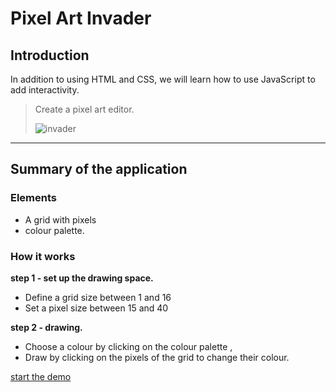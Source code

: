 # Pixel Art Invader

## Introduction

In addition to using HTML and CSS, we will learn how to use JavaScript to add interactivity.
 > Create a pixel art editor.
 >
 > ![invader](https://365psd.com/images/previews/b02/pixel-vector-space-invaders-59887.jpg)

---

## Summary of the application

### Elements

- A grid with pixels
- colour palette.

### How it works

__step 1 - set up the drawing space.__

- Define a grid size between 1 and 16
- Set a pixel size between 15 and 40

__step 2 - drawing.__

- Choose a colour by clicking on the colour palette ,
- Draw by clicking on the pixels of the grid to change their colour.

[start the demo](https://goniti.github.io/pixelArtInvader/)
